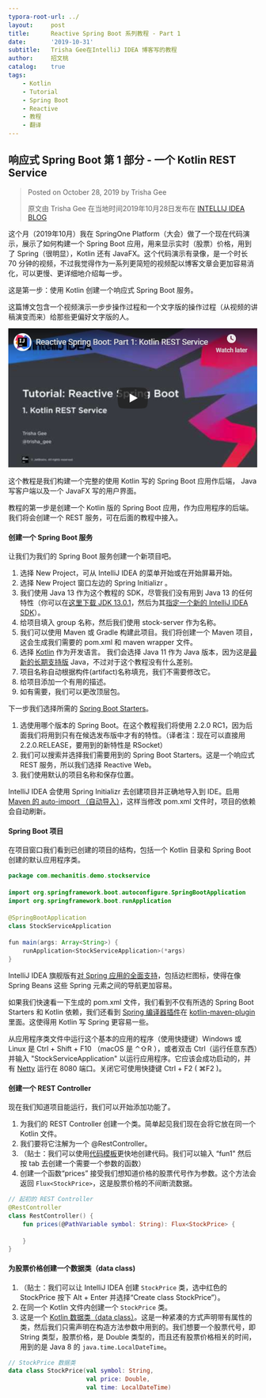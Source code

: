 ```yaml
---
typora-root-url: ../
layout:     post
title:      Reactive Spring Boot 系列教程 - Part 1
date:       '2019-10-31'
subtitle:   Trisha Gee在IntelliJ IDEA 博客写的教程
author:     招文桃
catalog:    true
tags:
    - Kotlin
    - Tutorial
	- Spring Boot
	- Reactive
	- 教程
	- 翻译
---
```


## 响应式 Spring Boot 第 1 部分 - 一个 Kotlin REST Service

> Posted on October 28, 2019 by Trisha Gee
>
> 原文由 Trisha Gee 在当地时间2019年10月28日发布在 [INTELLIJ IDEA BLOG]( https://blog.jetbrains.com/idea/2019/10/tutorial-reactive-spring-boot-a-kotlin-rest-service/ )

这个月（2019年10月）我在 SpringOne Platform（大会）做了一个现在代码演示，展示了如何构建一个 Spring Boot 应用，用来显示实时（股票）价格，用到了 Spring（很明显），Kotlin 还有 JavaFX。这个代码演示有录像，是一个时长 70 分钟的视频，不过我觉得作为一系列更简短的视频配以博客文章会更加容易消化，可以更慢、更详细地介绍每一步。



这是第一步：使用 Kotlin 创建一个响应式 Spring Boot 服务。



这篇博文包含一个视频演示一步步操作过程和一个文字版的操作过程（从视频的讲稿演变而来）给那些更偏好文字版的人。

![image-20191031022526120](/img/image-20191031022526120.png)

这个教程是我们构建一个完整的使用 Kotlin 写的 Spring Boot 应用作后端， Java 写客户端以及一个  JavaFX 写的用户界面。

教程的第一步是创建一个 Kotlin 版的 Spring Boot 应用，作为应用程序的后端。我们将会创建一个 REST 服务，可在后面的教程中接入。



#### 创建一个 Spring Boot 服务

让我们为我们的 Spring Boot 服务创建一个新项目吧。

1. 选择 New Project，可从 IntelliJ IDEA 的菜单开始或在开始屏幕开始。
2. 选择 New Project 窗口左边的 Spring Initializr 。
3. 我们使用 Java 13 作为这个教程的 SDK，尽管我们没有用到 Java 13 的任何特性（你可以在[这里下载 JDK 13.0.1]( http://jdk.java.net/13/ )，然后为其[指定一个新的 IntelliJ IDEA SDK]( https://www.jetbrains.com/help/idea/sdk.html#define-sdk )）。
4. 给项目填入 group 名称，然后我们使用 stock-server 作为名称。
5. 我们可以使用 Maven 或 Gradle 构建此项目。我们将创建一个 Maven 项目，这会生成我们需要的 pom.xml 和 maven wrapper 文件。
6. 选择 [Kotlin]( https://kotlinlang.org/ ) 作为开发语言。 我们会选择 Java 11 作为 Java 版本，因为这是[最新的长期支持版]( https://blog.jetbrains.com/idea/2018/09/using-java-11-in-production-important-things-to-know/ ) Java，不过对于这个教程没有什么差别。
7. 项目名称自动根据构件(artifact)名称填充，我们不需要修改它。
8. 给项目添加一个有用的描述。
9. 如有需要，我们可以更改顶层包。

下一步我们选择所需的 [Spring Boot Starters]( https://github.com/spring-projects/spring-boot/tree/master/spring-boot-project/spring-boot-starters )。

1. 选使用哪个版本的 Spring Boot。在这个教程我们将使用 2.2.0 RC1，因为后面我们将用到只有在候选发布版中才有的特性。（译者注：现在可以直接用 2.2.0.RELEASE，要用到的新特性是 RSocket）
2. 我们可以搜索并选择我们需要用到的 Spring Boot Starters。这是一个响应式 REST 服务，所以我们选择 Reactive Web。
3. 我们使用默认的项目名称和保存位置。

IntelliJ IDEA 会使用 Spring Initializr 去创建项目并正确地导入到 IDE。启用 [Maven 的 auto-import （自动导入）](https://www.jetbrains.com/help/idea/maven-importing.html#auto_import)，这样当修改 pom.xml 文件时，项目的依赖会自动刷新。



#### Spring Boot 项目

在项目窗口我们看到已创建的项目的结构，包括一个 Kotlin 目录和 Spring Boot 创建的默认应用程序类。

```java
package com.mechanitis.demo.stockservice

import org.springframework.boot.autoconfigure.SpringBootApplication
import org.springframework.boot.runApplication

@SpringBootApplication
class StockServiceApplication

fun main(args: Array<String>) {
    runApplication<StockServiceApplication>(*args)
}
```

IntelliJ IDEA 旗舰版有[对 Spring 应用的全面支持](https://www.jetbrains.com/help/idea/spring-support.html)，包括边栏图标，使得在像 Spring Beans 这些 Spring 元素之间的导航更加容易。

如果我们快速看一下生成的 pom.xml 文件，我们看到不仅有所选的 Spring Boot Starters 和 Kotlin 依赖，我们还看到 [Spring 编译器插件](https://kotlinlang.org/docs/reference/compiler-plugins.html#spring-support)在 [kotlin-maven-plugin](https://kotlinlang.org/docs/reference/using-maven.html) 里面。这使得用 Kotlin 写 Spring 更容易一些。

从应用程序类文件中运行这个基本的应用的程序（使用快捷键）Windows 或 Linux 是 Ctrl + Shift + F10 （macOS 是  ⌃⇧R ），或者双击 Ctrl（运行任意东西）并输入 "StockServiceApplication" 以运行应用程序。它应该会成功启动的，并有 [Netty](https://netty.io/) 运行在 8080 端口。关闭它可使用快捷键 Ctrl + F2 ( ⌘F2 )。



#### 创建一个 REST Controller

现在我们知道项目能运行，我们可以开始添加功能了。

1. 为我们的 REST Controller 创建一个类。简单起见我们现在会将它放在同一个 Kotlin 文件。
2. 我们要将它注解为一个 @RestController。
3. （贴士：我们可以使用[代码模板](https://www.jetbrains.com/help/idea/using-live-templates.html)更快地创建代码。我们可以输入 “fun1" 然后按 tab 去创建一个需要一个参数的函数）
4. 创建一个函数“prices” 接受我们想知道价格的股票代号作为参数。这个方法会返回 `Flux<StockPrice>`，这是股票价格的不间断流数据。

```kotlin
// 起初的 REST Controller
@RestController
class RestController() {
    fun prices(@PathVariable symbol: String): Flux<StockPrice> {

    }
}
```



#### 为股票价格创建一个数据类（data class)

1. （贴士：我们可以让 IntelliJ IDEA 创建 `StockPrice` 类，选中红色的 StockPrice 按下 Alt + Enter 并选择“Create class StockPrice”）。
2. 在同一个 Kotlin 文件内创建一个 `StockPrice` 类。
3. 这是一个 [Kotlin 数据类（data class）](https://kotlinlang.org/docs/reference/data-classes.html#data-classes)。这是一种紧凑的方式声明带有属性的类，然后我们只需声明在构造方法参数中用到的。我们想要一个股票代号，即 String 类型，股票价格，是 Double 类型的，而且还有股票价格相关的时间，用到的是 Java 8 的 `java.time.LocalDateTime`。

```kotlin
// StockPrice 数据类
data class StockPrice(val symbol: String,
                      val price: Double,
                      val time: LocalDateTime)
```



































